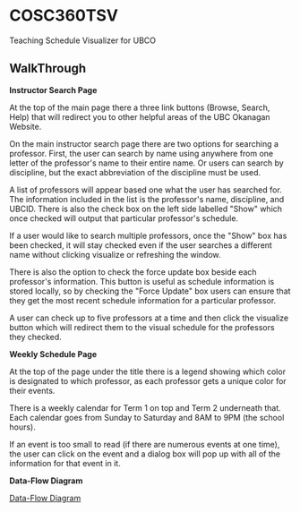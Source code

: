 COSC360TSV
==========

Teaching Schedule Visualizer for UBCO


WalkThrough
-----------

**Instructor Search Page**

At the top of the main page there a three link buttons (Browse, Search, Help) that
will redirect you to other helpful areas of the UBC Okanagan Website.

On the main instructor search page there are two options for searching a professor. First, 
the user can search by name using anywhere from one letter of the professor's name to their 
entire name. Or users can search by discipline, but the exact abbreviation of the discipline 
must be used. 

A list of professors will appear based one what the user has searched for. The information
included in the list is the professor's name, discipline, and UBCID. There is also
the check box on the left side labelled "Show" which once checked will output that
particular professor's schedule. 

If a user would like to search multiple professors, once 
the "Show" box has been checked, it will stay checked even if the user searches a
different name without clicking visualize or refreshing the window. 

There is also the 
option to check the force update box beside each professor's information. This button is 
useful as schedule information is stored locally, so by checking the "Force Update" box
users can ensure that they get the most recent schedule information for a particular 
professor.

A user can check up to five professors at a time and then click the visualize button
which will redirect them to the visual schedule for the professors they checked. 

**Weekly Schedule Page**

At the top of the page under the title there is a legend showing which color is designated
to which professor, as each professor gets a unique color for their events. 

There is a weekly calendar for Term 1 on top and Term 2 underneath that. Each calendar
goes from Sunday to Saturday and 8AM to 9PM (the school hours). 

If an event is too small to read (if there are numerous events at one time), the user 
can click on the event and a dialog box will pop up with all of the information for that
event in it. 

**Data-Flow Diagram**

[Data-Flow Diagram](/docs/DFD.pdf)